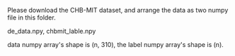 Please download the CHB-MIT dataset, and arrange the data as two numpy file in this folder.

de_data.npy, chbmit_lable.npy

data numpy array's shape is (n, 310), the label numpy array's shape is (n).
